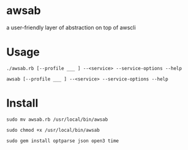# awsab
a user-friendly layer of abstraction on top of awscli

# Usage

`./awsab.rb [--profile ___ ] --<service> --service-options --help `

`awsab [--profile ___ ] --<service> --service-options --help `

# Install
`sudo mv awsab.rb /usr/local/bin/awsab `

`sudo chmod +x /usr/local/bin/awsab `

`sudo gem install optparse json open3 time`
